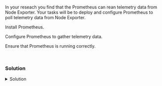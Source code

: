 In your reseach you find that the Prometheus can rean telemetry data from Node Exporter. Your tasks will be to deploy and configure Prometheus to poll telemetry data from Node Exporter.

Install Prometheus.

Configure Prometheus to gather telemetry data.

Ensure that Prometheus is running correctly.

<br>

### Solution
<details>
<summary>Solution</summary>

Setup your server for Prometheus install

```plain
useradd prometheus
```{{exec}}

```plain
mkdir /var/lib/prometheus
```{{exec}}

Download and extract Prometheus and required tools.

```plain
wget https://github.com/prometheus/prometheus/releases/download/v2.42.0-rc.0/prometheus-2.42.0-rc.0.linux-amd64.tar.gz  -P /tmp
tar xvfz /tmp/prometheus-2.42.0-rc.0.linux-amd64.tar.gz -C /var/lib/prometheus/ --strip-components=1
cp /var/lib/prometheus/prometheus /usr/bin/prometheus
```{{exec}}

Change ownership of /var/lib/prometheus so that prometheus user can start the service

```plain
chown -R prometheus:prometheus /var/lib/prometheus/
```{{exec}}

Create a directory and copy over the configuration for prometheus

```plain
mkdir /etc/prometheus
cp /answers/prometheus.yml /etc/prometheus/prometheus.yml
```{{exec}}

View the file and look at the configuration

```plain
cat /etc/prometheus/prometheus.yml
```{{exec}}

Copy over the prometheus.service file so that systemd can control and start prometheus

```plain
cp /answers/prometheus.service /etc/systemd/system/prometheus.service
```{{exec}}

View the file and look at the configuration

```plain
cat /etc/systemd/system/prometheus.service
```{{exec}}

Start the Prometheus Service

```plain
systemctl daemon-reload
systemctl start prometheus
```{{exec}}

Verify that Prometheus is working

```plain
systemctl status prometheus.service --no-pager
ps -ef | grep [p]rometheus
```{{exec}}

</details>